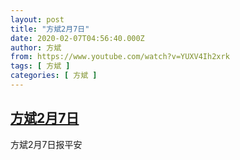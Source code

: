 ```yaml
---
layout: post
title: "方斌2月7日"
date: 2020-02-07T04:56:40.000Z
author: 方斌
from: https://www.youtube.com/watch?v=YUXV4Ih2xrk
tags: [ 方斌 ]
categories: [ 方斌 ]
---
```

<!--1581051400000-->
[方斌2月7日](https://www.youtube.com/watch?v=YUXV4Ih2xrk)
------

<div>
方斌2月7日报平安
</div>
